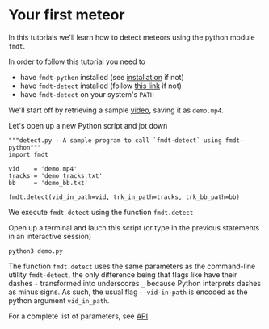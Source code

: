 # Your first meteor

In this tutorials we'll learn how to detect meteors using the python module `fmdt`.

In order to follow this tutorial you need to 

- have `fmdt-python` installed (see [installation](../installation.md) if not)
- have `fmdt-detect` installed (follow [this link](https://fmdt.readthedocs.io/en/latest/user/installation.html) if not)
- have `fmdt-detect` on your system's `PATH` 

We'll start off by retrieving a sample [video](https://lip6.fr/adrien.cassagne/data/tauh/in/2022_05_31_tauh_34_meteors.mp4), saving it as `demo.mp4`.

Let's open up a new Python script and jot down
```
"""detect.py - A sample program to call `fmdt-detect` using fmdt-python"""
import fmdt

vid    = 'demo.mp4'
tracks = 'demo_tracks.txt'
bb     = 'demo_bb.txt'

fmdt.detect(vid_in_path=vid, trk_in_path=tracks, trk_bb_path=bb)
```
We execute `fmdt-detect` using the function `fmdt.detect`

Open up a terminal and lauch this script (or type in the previous statements in an interactive session)
```{bash}
python3 demo.py
```


The function `fmdt.detect` uses the same parameters as the command-line utility `fmdt-detect`,
the only difference being that flags like have their dashes `-` transformed into underscores `_` 
because Python interprets dashes as minus signs. As such, the usual flag `--vid-in-path` is encoded 
as the python argument `vid_in_path`.

For a complete list of parameters, see [API](../fmdt/modules/api.md).